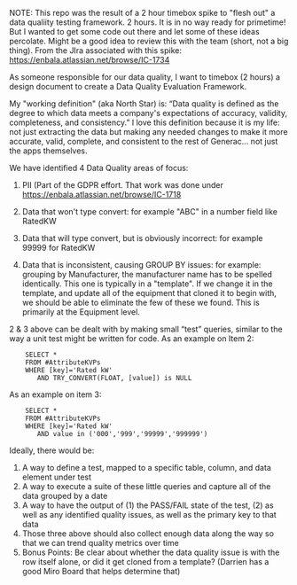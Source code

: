 NOTE: This repo was the result of a 2 hour timebox spike to "flesh out" a data qualiity testing framework. 2 hours. It is in no way ready for primetime! But I wanted to get some code out there and let some of these ideas percolate. Might be a good idea to review this with the team (short, not a big thing). From the JIra associated with this spike: https://enbala.atlassian.net/browse/IC-1734


As someone responsible for our data quality, I want to timebox (2 hours) a design document to create a Data Quality Evaluation Framework.

My "working definition" (aka North Star) is: “Data quality is defined as the degree to which data meets a company's expectations of accuracy, validity, completeness, and consistency.” I love this definition because it is my life: not just extracting the data but making any needed changes to make it more accurate, valid, complete, and consistent to the rest of Generac... not just the apps themselves.

We have identified 4 Data Quality areas of focus:

1. PII (Part of the GDPR effort. That work was done under https://enbala.atlassian.net/browse/IC-1718 

2. Data that won't type convert: for example "ABC" in a number field like RatedKW

3. Data that will type convert, but is obviously incorrect: for example 99999 for RatedKW

4. Data that is inconsistent, causing GROUP BY issues: for example: grouping by Manufacturer, the manufacturer name has to be spelled identically. This one is typically in a "template". If we change it in the template, and update all of the equipment that cloned it to begin with, we should be able to eliminate the few of these we found. This is primarily at the Equipment level.

2 & 3 above can be dealt with by making small “test” queries, similar to the way a unit test might be written for code. As an example on Item 2:

```
    SELECT *
    FROM #AttributeKVPs  
    WHERE [key]='Rated kW'
       AND TRY_CONVERT(FLOAT, [value]) is NULL
```

As an example on item 3:

```
    SELECT *
    FROM #AttributeKVPs  
    WHERE [key]='Rated kW'
       AND value in ('000','999','99999','999999')
```

Ideally, there would be:

1. A way to define a test, mapped to a specific table, column, and data element under test
2. A way to execute a suite of these little queries and capture all of the data grouped by a date
3. A way to have the output of (1) the PASS/FAIL state of the test, (2) as well as any identified quality issues, as well as the primary key to that data
4. Those three above should also collect enough data along the way so that we can trend quality metrics over time
5. Bonus Points: Be clear about whether the data quality issue is with the row itself alone, or did it get cloned from a template? (Darrien has a good Miro Board that helps determine that)

